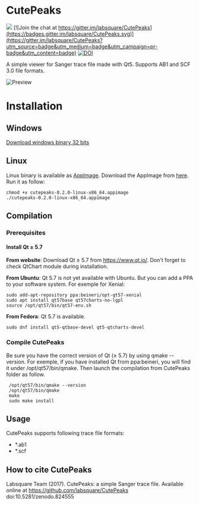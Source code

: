 # CutePeaks

![](https://travis-ci.org/labsquare/CutePeaks.svg?branch=master)
[![Join the chat at https://gitter.im/labsquare/CutePeaks](https://badges.gitter.im/labsquare/CutePeaks.svg)](https://gitter.im/labsquare/CutePeaks?utm_source=badge&utm_medium=badge&utm_campaign=pr-badge&utm_content=badge) [![DOI](https://zenodo.org/badge/DOI/10.5281/zenodo.824555.svg)](https://doi.org/10.5281/zenodo.824555)


A simple viewer for Sanger trace file made with Qt5.
Supports AB1 and SCF 3.0 file formats.

![Preview](https://raw.githubusercontent.com/labsquare/CutePeaks/master/cutepeaks.gif)


# Installation
## Windows 
[Download windows binary 32 bits](https://github.com/labsquare/CutePeaks/releases/download/0.2.0/cutepeaks-0.2.0-win32.exe)

## Linux
Linux binary is available as [AppImage](http://appimage.org/).
Download the AppImage from [here](https://github.com/labsquare/CutePeaks/releases).
Run it as follow:


    chmod +x cutepeaks-0.2.0-linux-x86_64.appimage
    ./cutepeaks-0.2.0-linux-x86_64.appimage


## Compilation
### Prerequisites
#### Install Qt ≥ 5.7

**From website**: Download Qt ≥ 5.7 from https://www.qt.io/.
Don't forget to check QtChart module during installation.

**From Ubuntu**: Qt 5.7 is not yet available with Ubuntu. But you can add a PPA to your software system.
For exemple for Xenial:

    sudo add-apt-repository ppa:beineri/opt-qt57-xenial
    sudo apt install qt57base qt57charts-no-lgpl
    source /opt/qt57/bin/qt57-env.sh

**From Fedora**: Qt 5.7 is available.

    sudo dnf install qt5-qtbase-devel qt5-qtcharts-devel

### Compile CutePeaks
Be sure you have the correct version of Qt (≥ 5.7) by using qmake --version. For exemple, if you have installed Qt from ppa:beineri, you will find it under /opt/qt57/bin/qmake. Then launch the compilation from CutePeaks folder as follow.

     /opt/qt57/bin/qmake --version
     /opt/qt57/bin/qmake
     make
     sudo make install

## Usage

CutePeaks supports following trace file formats:

- *.ab1
- *.scf

## How to cite CutePeaks
Labsquare Team (2017). CutePeaks: a simple Sanger trace file. Available online at https://github.com/labsquare/CutePeaks doi:10.5281/zenodo.824555
